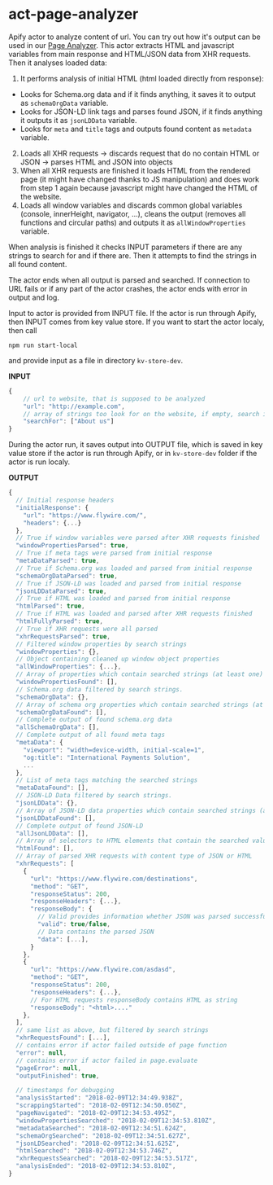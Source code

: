 # act-page-analyzer

Apify actor to analyze content of url. You can try out how it's output can be used in our [Page Analyzer](https://www.apify.com/page-analyzer).
This actor extracts HTML and javascript variables from main response and HTML/JSON data from XHR requests.
Then it analyses loaded data:
1) It performs analysis of initial HTML (html loaded directly from response):
- Looks for Schema.org data and if it finds anything, it saves it to output as ``schemaOrgData`` variable.
- Looks for JSON-LD link tags and parses found JSON, if it finds anything it outputs it as ``jsonLDData`` variable.
- Looks for ``meta`` and ``title`` tags and outputs found content as ``metadata`` variable.
2) Loads all XHR requests -> discards request that do no contain HTML or JSON -> parses HTML and JSON into objects
3) When all XHR requests are finished it loads HTML from the rendered page (it might have changed thanks to JS manipulation) and does work from step 1 again because javascript might have changed the HTML of the website.
4) Loads all window variables and discards common global variables (console, innerHeight, navigator, ...), cleans the output (removes all functions and circular paths) and outputs it as ``allWindowProperties`` variable.

When analysis is finished it checks INPUT parameters if there are any strings to search for and if there are. Then it attempts to find the strings in all found content.

The actor ends when all output is parsed and searched. If connection to URL fails or if any part of the actor crashes, the actor ends with error in output and log.

Input to actor is provided from INPUT file. If the actor is run through Apify, then INPUT comes from key value store. If you want to start the actor localy, then call

```
npm run start-local
```
and provide input as a file in directory ``kv-store-dev``.

**INPUT**
```javascript
{
    // url to website, that is supposed to be analyzed
    "url": "http://example.com",
    // array of strings too look for on the website, if empty, search is skipped during analysis
    "searchFor": ["About us"]
}
```

During the actor run, it saves output into OUTPUT file, which is saved in key value store if the actor is run through Apify, or in ``kv-store-dev`` folder if the actor is run localy.

**OUTPUT**
```javascript
{
  // Initial response headers
  "initialResponse": {
    "url": "https://www.flywire.com/",
    "headers": {...}
  },
  // True if window variables were parsed after XHR requests finished
  "windowPropertiesParsed": true,
  // True if meta tags were parsed from initial response
  "metaDataParsed": true,
  // True if Schema.org was loaded and parsed from initial response
  "schemaOrgDataParsed": true,
  // True if JSON-LD was loaded and parsed from initial response
  "jsonLDDataParsed": true,
  // True if HTML was loaded and parsed from initial response
  "htmlParsed": true,
  // True if HTML was loaded and parsed after XHR requests finished
  "htmlFullyParsed": true,
  // True if XHR requests were all parsed
  "xhrRequestsParsed": true,
  // Filtered window properties by search strings
  "windowProperties": {},
  // Object containing cleaned up window object properties
  "allWindowProperties": {...},
  // Array of properties which contain searched strings (at least one) with path to variable from root
  "windowPropertiesFound": [],
  // Schema.org data filtered by search strings.
  "schemaOrgData": {},
  // Array of schema org properties which contain searched strings (at least one) with path to variable from root
  "schemaOrgDataFound": [],
  // Complete output of found schema.org data
  "allSchemaOrgData": [],
  // Complete output of all found meta tags
  "metaData": {
    "viewport": "width=device-width, initial-scale=1",
    "og:title": "International Payments Solution",
    ...
  },
  // List of meta tags matching the searched strings
  "metaDataFound": [],
  // JSON-LD Data filtered by search strings.
  "jsonLDData": {},
  // Array of JSON-LD data properties which contain searched strings (at least one) with path to variable from root
  "jsonLDDataFound": [],
  // Complete output of found JSON-LD
  "allJsonLDData": [],
  // Array of selectors to HTML elements that contain the searched values
  "htmlFound": [],
  // Array of parsed XHR requests with content type of JSON or HTML
  "xhrRequests": [
    {
      "url": "https://www.flywire.com/destinations",
      "method": "GET",
      "responseStatus": 200,
      "responseHeaders": {...},
      "responseBody": {
        // Valid provides information whether JSON was parsed successfully
        "valid": true/false,
        // Data contains the parsed JSON
        "data": [...],
      }
    },
    {
      "url": "https://www.flywire.com/asdasd",
      "method": "GET",
      "responseStatus": 200,
      "responseHeaders": {...},
      // For HTML requests responseBody contains HTML as string
      "responseBody": "<html>...."
    },
  ],
  // same list as above, but filtered by search strings
  "xhrRequestsFound": [...],
  // contains error if actor failed outside of page function
  "error": null,
  // contains error if actor failed in page.evaluate
  "pageError": null,
  "outputFinished": true,

  // timestamps for debugging
  "analysisStarted": "2018-02-09T12:34:49.938Z",
  "scrappingStarted": "2018-02-09T12:34:50.050Z",
  "pageNavigated": "2018-02-09T12:34:53.495Z",
  "windowPropertiesSearched": "2018-02-09T12:34:53.810Z",
  "metadataSearched": "2018-02-09T12:34:51.624Z",
  "schemaOrgSearched": "2018-02-09T12:34:51.627Z",
  "jsonLDSearched": "2018-02-09T12:34:51.625Z",
  "htmlSearched": "2018-02-09T12:34:53.746Z",
  "xhrRequestsSearched": "2018-02-09T12:34:53.517Z",
  "analysisEnded": "2018-02-09T12:34:53.810Z",
}
```
